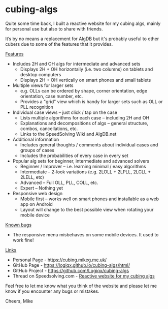 # cubing-algs

Quite some time back, I built a reactive website for my cubing algs, mainly for personal use but also to share with friends.

It’s by no means a replacement for AlgDB but it's probably useful to other cubers due to some of the features that it provides.

<u>Features</u>

- Includes 2H and OH algs for intermediate and advanced sets
  - Displays 2H + OH horizontally (i.e. two columns) on tablets and desktop computers
  - Displays 2H + OH vertically on smart phones and small tablets
- Multiple views for larger sets
  - e.g. OLLs can be ordered by shape, corner orientation, edge orientation, case number, etc.
  - Provides a "grid" view which is handy for larger sets such as OLL or PLL recognition
- Individual case views – just click / tap on the case
  - Lists multiple algorithms for each case – including 2H and OH
  - Explanations and decompositions of algs – general structure, combos, cancellations, etc.
  - Links to the SpeedSolving Wiki and AlgDB.net
- Additional information
  - Includes general thoughts / comments about individual cases and groups of cases
  - Includes the probabilities of every case in every set
- Popular alg sets for beginner, intermediate and advanced solvers
  - Beginner / Improver – i.e. learning minimal / easy algorithms
  - Intermediate – 2-look variations (e.g. 2LOLL + 2LPLL, 2LCLL + 2LELL, etc)
  - Advanced – Full OLL, PLL, COLL, etc.
  - Expert – Nothing yet
- Responsive web design
  - Mobile first – works well on smart phones and installable as a web app on Android
  - Layout will change to the best possible view when rotating your mobile device

<u>Known bugs</u>

- The responsive menu misbehaves on some mobile devices. It used to work fine!

<u>Links</u>

- Personal Page - https://cubing.mikeg.me.uk/
- GitHub Page - https://logiqx.github.io/cubing-algs/html/
- GitHub Project - https://github.com/Logiqx/cubing-algs
- Thread on Speedsolving.com - [Reactive website for my cubing algs](https://www.speedsolving.com/forum/threads/reactive-website-for-my-cubing-algs.68446/)



Feel free to let me know what you think of the website and please let me know if you encounter any bugs or mistakes.



Cheers, Mike